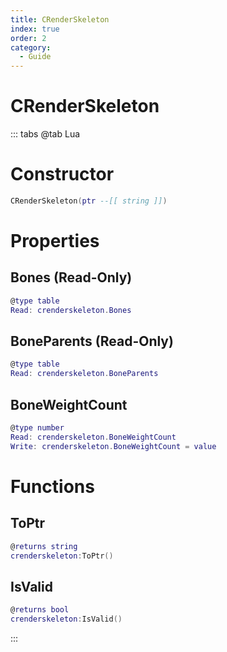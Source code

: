```yaml
---
title: CRenderSkeleton
index: true
order: 2
category:
  - Guide
---
```


# CRenderSkeleton

::: tabs
@tab Lua
# Constructor
```lua
CRenderSkeleton(ptr --[[ string ]])
```
# Properties
## Bones (Read-Only)
```lua
@type table
Read: crenderskeleton.Bones
```
## BoneParents (Read-Only)
```lua
@type table
Read: crenderskeleton.BoneParents
```
## BoneWeightCount 
```lua
@type number
Read: crenderskeleton.BoneWeightCount
Write: crenderskeleton.BoneWeightCount = value
```
# Functions
## ToPtr
```lua
@returns string
crenderskeleton:ToPtr()
```
## IsValid
```lua
@returns bool
crenderskeleton:IsValid()
```

:::